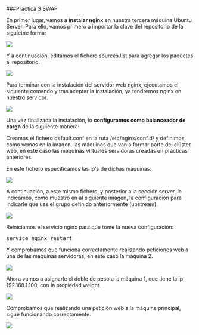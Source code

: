 ###Práctica 3 SWAP

En primer lugar, vamos a **instalar nginx** en nuestra tercera máquina Ubuntu Server.
Para ello, vamos primero a importar la clave del repositorio de la siguietne forma:

![](./img/1.png)

Y a continuación, editamos el fichero sources.list para agregar los paquetes al repositorio.

![](./img/2.png)

Para terminar con la instalación del servidor web nginx, ejecutamos el siguiente comando y tras aceptar la instalación, ya tendremos nginx en nuestro servidor.

![](./img/3.png)

Una vez finalizada la instalación, lo **configuramos como balanceador de carga** de la siguiente manera:

Creamos el fichero default.conf en la ruta /etc/nginx/conf.d/ y definimos, como vemos en la imagen, las máquinas que van a formar parte del clúster web, en este caso las máquinas virtuales servidoras creadas en prácticas anteriores.

En este fichero especificamos las ip's de dichas máquinas.

![](./img/4.png)

A continuación, a este mismo fichero, y posterior a la sección server, le indicamos, como muestro en al siguiente imagen, la configuración para indicarle que use el grupo definido anteriormente (upstream).

![](./img/5.png)

Reiniciamos el servicio nginx para que tome la nueva configuración:

<pre>service nginx restart</pre>

Y comprobamos que funciona correctamente realizando peticiones web a una de las máquinas servidoras, en este caso la máquina 2.

![](./img/6.png)

Ahora vamos a asignarle el doble de peso a la máquina 1, que tiene la ip 192.168.1.100, con la propiedad weight.

![](./img/7.png)

Comprobamos que realizando una petición web a la máquina principal, sigue funcionando correctamente.


![](./img/8.png)
